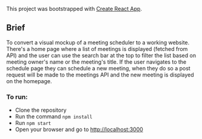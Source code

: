 This project was bootstrapped with [Create React App](https://github.com/facebook/create-react-app).

## Brief

To convert a visual mockup of a meeting scheduler to a working website. There's a home page where a list of meetings is displayed (fetched from API) and the user can use the search bar at the top to filter the list based on meeting owner's name or the meeting's title. If the user navigates to the schedule page they can schedule a new meeting, when they do so a post request will be made to the meetings API and the new meeting is displayed on the homepage.

### To run:

- Clone the repository
- Run the command `npm install`
- Run `npm start`
- Open your browser and go to [http://localhost:3000](http://localhost:3000)
